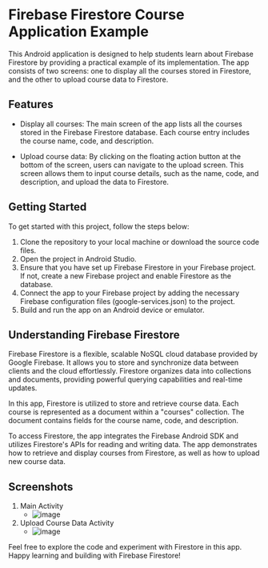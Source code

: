 # Firebase Firestore Course Application Example
This Android application is designed to help students learn about Firebase Firestore by providing a practical example of its implementation. The app consists of two screens: one to display all the courses stored in Firestore, and the other to upload course data to Firestore.

## Features
* Display all courses: The main screen of the app lists all the courses stored in the Firebase Firestore database. Each course entry includes the course name, code, and description.

* Upload course data: By clicking on the floating action button at the bottom of the screen, users can navigate to the upload screen. This screen allows them to input course details, such as the name, code, and description, and upload the data to Firestore.

## Getting Started

To get started with this project, follow the steps below:

1. Clone the repository to your local machine or download the source code files.
2. Open the project in Android Studio.
3. Ensure that you have set up Firebase Firestore in your Firebase project. If not, create a new Firebase project and enable Firestore as the database.
4. Connect the app to your Firebase project by adding the necessary Firebase configuration files (google-services.json) to the project.
5. Build and run the app on an Android device or emulator.

## Understanding Firebase Firestore
Firebase Firestore is a flexible, scalable NoSQL cloud database provided by Google Firebase. It allows you to store and synchronize data between clients and the cloud effortlessly. Firestore organizes data into collections and documents, providing powerful querying capabilities and real-time updates.

In this app, Firestore is utilized to store and retrieve course data. Each course is represented as a document within a "courses" collection. The document contains fields for the course name, code, and description.

To access Firestore, the app integrates the Firebase Android SDK and utilizes Firestore's APIs for reading and writing data. The app demonstrates how to retrieve and display courses from Firestore, as well as how to upload new course data.

## Screenshots
1. Main Activity
   * ![image](https://github.com/SaraSAli/FirebaseFirestoreCourseExample/assets/17590461/2ad90ee5-d6c1-402e-8ad8-0f2b4e829cf9)
2. Upload Course Data Activity
   * ![image](https://github.com/SaraSAli/FirebaseFirestoreCourseExample/assets/17590461/09469e8e-f774-401b-b606-3027ec647dd7)

  
Feel free to explore the code and experiment with Firestore in this app. Happy learning and building with Firebase Firestore!
